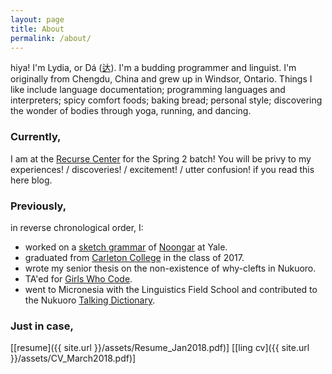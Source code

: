 ```yaml
---
layout: page
title: About
permalink: /about/
---
```


hiya! I'm Lydia, or Dá ([达](https://en.wiktionary.org/wiki/%E8%BE%BE)). I'm a budding programmer and linguist. I'm originally from Chengdu, China and grew up in Windsor, Ontario. Things I like include language documentation; programming languages and interpreters; spicy comfort foods; baking bread; personal style; discovering the wonder of bodies through yoga, running, and dancing.

### Currently,
I am at the [Recurse Center](https://www.recurse.com/) for the Spring 2 batch! You will be privy to my experiences! / discoveries! / excitement! / utter confusion! if you read this here blog.

### Previously,
in reverse chronological order, I:
- worked on a [sketch grammar](https://news.yale.edu/2017/08/01/program-spurs-students-do-detective-work-explore-aboriginal-languages) of [Noongar](https://en.wikipedia.org/wiki/Nyungar_language) at Yale.
- graduated from [Carleton College](https://en.wikipedia.org/wiki/Carleton_College) in the class of 2017.
- wrote my senior thesis on the non-existence of why-clefts in Nukuoro.
- TA'ed for [Girls Who Code](https://girlswhocode.com/).
- went to Micronesia with the Linguistics Field School and contributed to the Nukuoro [Talking Dictionary](http://talkingdictionary.swarthmore.edu/nukuoro/).

### Just in case,
\[[resume]({{ site.url }}/assets/Resume_Jan2018.pdf)\] \[[ling cv]({{ site.url }}/assets/CV_March2018.pdf)\]
